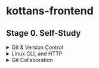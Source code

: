# kottans-frontend

## Stage 0. Self-Study
<details>
<summary>Git & Version Control</summary> 


**Git - version control tool.**

Version control is like a save point in the game.

3 most popular version control tools:

- Git (distributed version control system)
- Subversion
- Mercurial

There are 2 different categories:
- _Centralized model_ (one computer hosts the project and every interaction must go through this computer)
- _Distributed model_ (no central repository of info, each dev has a complete copy on their computer)

3 main commands:
```$ git init```
```$ git clone```
```$ git status```


```ls``` - used to list files and directories

```mkdir``` - used to create a new directory

```cd``` - used to change directories

```rm``` - used to remove files and directories

```$ git log``` - is used to display all of the commits of a repository

```$ git log --oneline``` _(все те саме що і при git log тільки візуально покаже вкорочену версію)_

-----------------

## Branches
```$ git tag``` _(створити тег, можна і на древній коміт)_

🔥 ```$ git branch``` _(показати усі вітки і яка зараз вітка активна, for example → *master)_

```$ git branch name_of_new_branch```  _(створити нову вітку)_

```$ git checkout name_of_the_branch``` _(переключитися на іншу вітку)_

🔥  ``$ git checkout -b name_of_the_branch`` _(створить нову вітку і перейде в неї = git checkout)_

```$ git branch -d name_of_the_branch``` _(видалити вітку: можна зробити лише тоді коли ти на іншій вітці, і якщо там немає змін які не закомічені в іншу гілку)_

```$ git branch -D name_of_the_branch``` _(дозволить видалити бренч навіть якщо там є зміни які ніде не були закомічені)_

Running ```git checkout``` command will:
- remove all files and directories from the Working Directory that Git is tracking;
- go into the repository and pull out all of the files and directories of the commit that the branch points to;

## Merges
```
$ git merge <other-branch>
```

There are two types of merges:

- **Fast-forward merge** – the branch being merged in must be ahead of the checked out branch. The checked out branch's pointer will just be moved forward to point to the same commit as the other branch.

- **Regular merge:**
    - two divergent branches are combined
    - a merge commit is created
  
```$ git log --oneline --decorate --graph --all``` _(покаже усі бренчі і відвітвлення)_

```$ git branch name_of_a_new_branch SHA``` _(створить вітку від певного коміту)_

🔥 ``$ git commit -a -m "short desr"`` _(одночаcно додає в stage index ``-add``, комітить і добавляє коментар ``-message``)_

```$ git commit --amend``` _(дозволяє змінити/виправити тайтл останнього коміту або оновити останній комміт (замість створення нового))_

```$ git revert <SHA-of-commit-to-revert>``` _(для скасування попередньо зробленого коміту)_

```$ git reset <reference-to-commit>```


``` $ git reset``` can be used to:

- move the HEAD and current branch pointer to the referenced commit
- erase commits
- move committed changes to the staging index
- unstage committed changes


**Git Reset's Flags**
```
$ git reset
```


`````--mixed ````` _(by default і поверне його у Working Directory. Можна робити зміни, але SHA вже буде іншим навіть якщо контент не зміниться)_

`````--soft````` _(поверне на Staging Index i SHA буде іншим)_

`````--hard````` _(видалить коміт ! )_
## Relative Commit References

``X~n`` means: The nth ancestor of X.

``X^`` means: The parent of X. This is equivalent to X~1.

If ``X`` has more than one parent, one needs to distinguish between them when using the ``^`` notation.
So X^1 would be the first parent, X^2 would be the second parent, and so on. X^ is equivalent to X^1 (and also equivalent to X~1).


## Backup Branch 💡

Remember that using the ``git reset`` command will _erase commits from the current branch_. 

> Note: So if you want to follow along with all the resetting stuff that's coming up, you'll need to create a branch on the current commit that you can use as a backup.


    $ git branch backup
 </details>

<details>
<summary>Linux CLI, and HTTP</summary>

### Linux
``chmod`` - change premission mode

``cat`` - concatenate

``cd`` - change directory

``mkdir`` - make directory

``rmdir`` - remove empty directory

``rm -r <name_of_directory>`` - remove directory even if it has some file

``mv`` - move or rename

``pwd`` - print current working directory

``*``  - all files

``finger`` - show user info

``find`` - find files

``df`` - disk free - to check how much space in the system

``ps``- process status

``ps aux`` - show all processes

``grep`` - to find patterns in data

``kill -9 <name_of_the_process>`` - kill immediately 

### HTTP
HTTP Request Verbs
- GET (fetch)
- POST (create)
- PUT (update)
- DELETE

#### HTTP Requests
- **request** line (what is being requested)
- **headers** (additional info about message, request, communication format)
- **body** (optional): (the content of the request)

#### HTTP Responses
- **status line** (includes a status code for example, code 200)
- **headers** (additional info about the response, for ex, content type or information about the server)
- **body** (optional): the content of the response. For ex, HTML content of a requested web page)

#### Status Codes
``1xx``: Informational Messages

``2xx``: Successful (``200 OK``)

``3xx``: Redirection (``303 See Other``)

``4xx``: Client Error (``404 Not Found``)

``5xx:`` Server Error (``500 Internal Server Error``)

### HTTP Connections
A connection must be established between the client and server before they can communicate with each other.

**Persistent Connections**

HTTP/1.1 introduced persistent connections, long-lived connections that stay open until the client closes them. Persistent connections are the default in HTTP/1.1
To achieve this, HTTP/1.1 keeps TCP connections open, even after a transaction is complete. The existing connection will be reused for future references. This is known as a persistent connection.

**Parallel Connections**

In addition to persistent connections, browsers/clients also employ a technique, called parallel connections, to minimize network delays. The age-old concept of parallel connections involves creating a pool of connections (generally capped at six connections). If there are six assets that the client needs to download from a website, the client makes six parallel connections to download those assets, resulting in a faster turnaround.

### HTTP Authentication

The server must know who a user is in order to provide that functionality.
There are a few different ways a server can collect this information, and most websites use a hybrid of these approaches:

**Request headers**: From, Referer, and User-Agent

**Client-IP**: the IP address of the client.

**Fat URLs**: storing the state of the current user by modifying the URL and redirecting to a different URL on each click; each click essentially accumulates state.

**Cookies**: the most popular and non-intrusive approach.

#### Basic Authentication

In Basic Authentication, the server initially denies the client's request with a WWW-Authenticate response header and a 401 Unauthorized  code. On seeing this header, the browser displays a login dialog, prompting for a username and password.

- **Tackling the 401 Unauthorised Response**

The 401 error occurs when a client request was not successfully completed. The request failed because important authentication credentials were not present in the request.

- **Authorisation Header**

Another commonly used method for sending client identity information to the server is through the Authorisation header.

- **Authentication Using Cookies**

Cookies allow the server to attach arbitrary information for outgoing responses via the Set-Cookie response header. A cookie is set with one or more name=value pairs separated by a semicolon (;), as in Set-Cookie: session-id=12345ABC; username=semka.

#### Digest Authentication

**From Client**: Digest Authentication does not transfer a password to the server.

**At Server**: The algorithm used to build the hash is used by the server to decode the password and username.

### HTTP Caching

Types of Caching:

1. **Public cashe**: stores the server response for multiple users.

2. **Private cashe**: limited to a single user. The resource would be stored in the user's browser.

Keeping the content fresh and up-to-date is one of the primary responsibilities of the cache. To keep the cached copy consistent with the server, HTTP provides some simple mechanisms, namely _Document Expiration_ and _Server Revalidation_.

#### Document Expiration

HTTP allows an origin-server to attach an expiration date to each document using the Cache-Control and Expires response headers. This helps the client and other cache servers know how long a document is valid and fresh.

``Expires`` is an older HTTP/1.0 response header that specifies the value as an absolute date.

``Cache-Control: max-age=<s>`` header where ``max-age`` is a relative age, specified in seconds, from the time the response was created. 
Thus if a document should expire after one day, the expiration header should be ``Cache-Control: max-age=86400``.

#### Server Revalidation

Once a cached document expires, the cache must revalidate with the server to check if the document has changed.
Just because a cached copy has expired doesn't mean that the server actually has newer content.

## HTTPS

The HTTPS protocol provides a secure connection on the web.
HTTPS's secure component involves inserting a layer of encryption/decryption between HTTP and TCP. This is the Secure Sockets Layer (SSL) or the improved Transport Layer Security (TLS).

HTTPS uses the SSL or TLS to encrypt the entire communication between the client and the server. This makes sure that the client is connected only to the right server. Also, it verifies that the data is transferred only to the intended server.


</details>

<details>
<summary>Git Collaboration</summary>

CI _(Continuous Integration)_ - is the practice of automating the integration of code changes from multiple contributors into a single software project.
It’s a primary DevOps best practice, allowing developers to frequently merge code changes into a central repository where builds and tests then run.

CD - _(Continious Delivery)_ - CD focuses an organization on building a streamlined, automated software release process.
</details>



